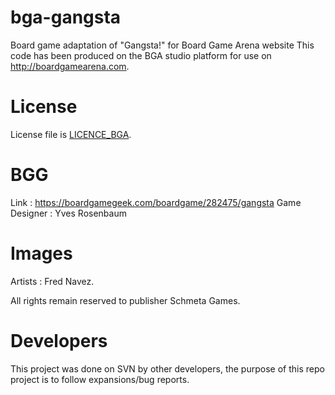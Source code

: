 # bga-gangsta
Board game adaptation of "Gangsta!" for Board Game Arena website
This code has been produced on the BGA studio platform for use on http://boardgamearena.com.

# License
License file is [LICENCE_BGA](/LICENCE_BGA).

# BGG
Link : https://boardgamegeek.com/boardgame/282475/gangsta
Game Designer : Yves Rosenbaum

# Images
Artists : Fred Navez.

All rights remain reserved to publisher Schmeta Games.

# Developers

This project was done on SVN by other developers, the purpose of this repo project is to follow expansions/bug reports.
